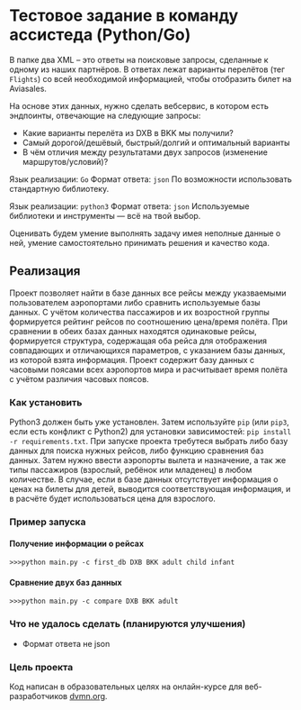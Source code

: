 # Тестовое задание в команду ассистеда (Python/Go)

В папке два XML – это ответы на поисковые запросы, сделанные к одному из наших партнёров.
В ответах лежат варианты перелётов (тег `Flights`) со всей необходимой информацией,
чтобы отобразить билет на Aviasales.

На основе этих данных, нужно сделать вебсервис,
в котором есть эндпоинты, отвечающие на следующие запросы:

* Какие варианты перелёта из DXB в BKK мы получили?
* Самый дорогой/дешёвый, быстрый/долгий и оптимальный варианты
* В чём отличия между результатами двух запросов (изменение маршрутов/условий)?

Язык реализации: `Go`
Формат ответа: `json`
По возможности использовать стандартную библиотеку.

Язык реализации: `python3`
Формат ответа: `json`
Используемые библиотеки и инструменты — всё на твой выбор.

Оценивать будем умение выполнять задачу имея неполные данные о ней,
умение самостоятельно принимать решения и качество кода.

## Реализация
Проект позволяет найти в базе данных все рейсы между указваемыми пользователем аэропортами либо сравнить используемые базы данных.
С учётом количества пассажиров и их возростной группы формируется рейтинг рейсов по соотношению цена/время полёта. 
При сравнении в обеих базах данных находятся одинаковые рейсы, 
формируется структура, содержащая оба рейса для отображения совпадающих и отличающихся параметров, с указанием базы данных, из которой взята информация.
Проект содержит базу данных с часовыми поясами всех аэропортов мира и расчитывает время полёта с учётом различия часовых поясов.
### Как установить
Python3 должен быть уже установлен. Затем используйте `pip` (или `pip3`, если есть конфликт с Python2) для установки зависимостей:
`pip install -r requirements.txt`.
При запуске проекта требутеся выбрать либо базу данных для поиска нужных рейсов, 
либо функцию сравнения баз данных. Затем нужно ввести аэропорты вылета и назначение, а так же типы пассажиров (взрослый, ребёнок или младенец) в любом количестве.
В случае, если в базе данных отсутствует информация о ценах на билеты для детей, выводится соответствующая информация,
и в расчёте будет использоваться цена для взрослого.
### Пример запуска
#### Получение информации о рейсах
```
>>>python main.py -c first_db DXB BKK adult child infant
```
#### Сравнение двух баз данных
```
>>>python main.py -c compare DXB BKK adult 
```
### Что не удалось сделать (планируются улучшения)
- Формат ответа не json
### Цель проекта
Код написан в образовательных целях на онлайн-курсе для веб-разработчиков [dvmn.org](https://dvmn.org).